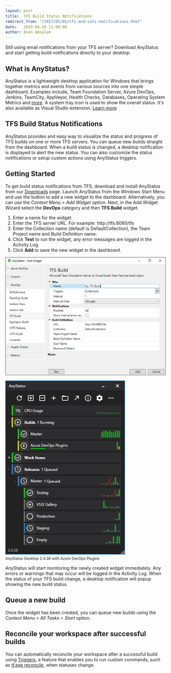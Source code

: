 ```yaml
---
layout: post
title:  TFS Build Status Notifications
redirect_from: "/2017/05/05/tfs-and-vsts-notifications.html"
date:   2019-04-20 11:00:00
author: Alon Amsalem
---
```


Still using email notifications from your TFS server? Download AnyStatus and start getting build notifications directly to your desktop.

## What is AnyStatus?

AnyStatus is a lightweight desktop application for Windows that brings together metrics and events from various sources into one simple dashboard. Examples include, Team Foundation Server, Azure DevOps, Jenkins, TeamCity, AppVeyor, Health Checks, Databases, Operating System Metrics and [more](/docs/plugins). A system tray icon is used to show the overall status. It's also available as Visual Studio extension. [Learn more](/)

## TFS Build Status Notifications

AnyStatus provides and easy way to visualize the status and progress of TFS builds on one or more TFS servers.
You can queue new builds straight from the dashboard. When a build status is changed, a desktop notification is displayed to alert the new status. You can also customize the status notifications or setup custom actions using AnyStatus triggers.

## Getting Started

To get build status notifications from TFS, download and install AnyStatus from our [Downloads](/downloads) page.
Launch AnyStatus from the Windows Start Menu and use the <i class="fas fa-plus"></i> button to add a new widget to the dashboard. Alternatively, you can use the *Context Menu > Add Widget* option.
Next, in the Add Widget Wizard select the **DevOps** category and then **TFS Build** widget.

1. Enter a name for the widget.
2. Enter the TFS server URL. For example: http://tfs:8080/tfs
3. Enter the Collection name (default is DefaultCollection), the Team Project name and Build Definition name.
4. Click **Test** to run the widget, any error messages are logged in the Activity Log.
5. Click **Add** to save the new widget in the dashboard.

![TFS Build Notifications](/assets/posts/2017-05-05-tfs-and-vsts-notifications/add-tfs-build-monitor.png)

![AnyStatus 2.4.36 & Azure DevOps Plugins](/assets/images/screenshots/anystatus-2.4.36-azure-devops.png)<br/><small>AnyStatus Desktop 2.4.36 with Azure DevOps Plugins</small>

AnyStatus will start monitoring the newly created widget immediately.
Any errors or warnings that may occur will be logged in the Activity Log.
When the status of your TFS build change, a desktop notification will popup showing the new build status.

## Queue a new build

Once the widget has been created, you can queue new builds using the *Context Menu > All Tasks > Start* option.

## Reconcile your workspace after successful builds

You can automatically reconcile your workspace after a successful build using [Triggers](/docs/triggers), a feature that enables you to run custom commands, such as [tf.exe reconcile](), when statuses change.
